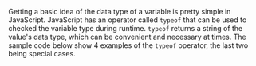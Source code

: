 Getting a basic idea of the data type of a variable is pretty simple in JavaScript. JavaScript has an operator called `typeof` that can be used to checked the variable type during runtime. `typeof` returns a string of the value's data type, which can be convenient and necessary at times. The sample code below show 4 examples of the `typeof` operator, the last two being special cases.